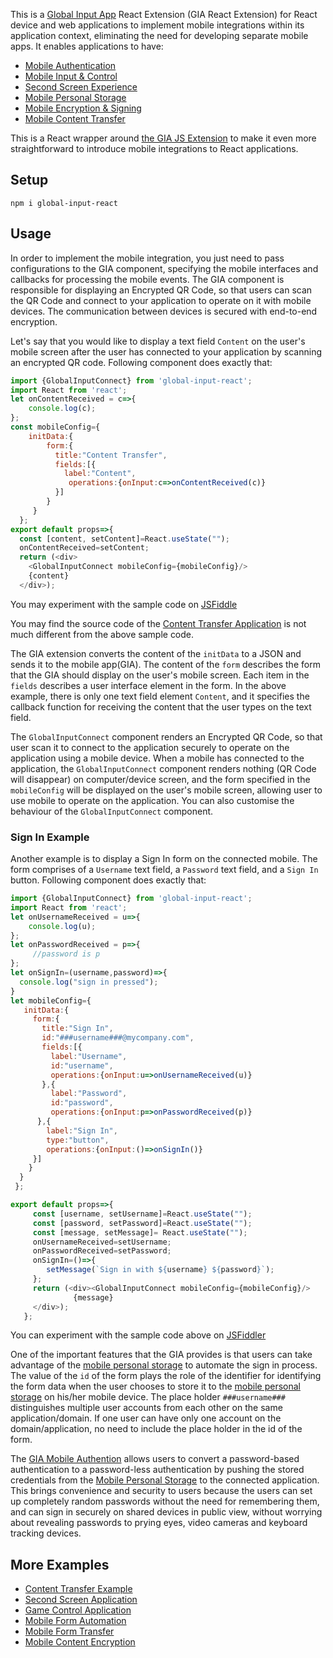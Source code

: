 This is a [Global Input App](https://globalinput.co.uk) React Extension (GIA React Extension) for React device and web applications to implement mobile integrations within its application context, eliminating the need for developing separate mobile apps. It enables applications to have:

 - [Mobile Authentication](https://globalinput.co.uk/global-input-app/mobile-authentication)
 - [Mobile Input & Control](https://globalinput.co.uk/global-input-app/mobile-input-control)
 - [Second Screen Experience](https://globalinput.co.uk/global-input-app/second-screen-experience)
 - [Mobile Personal Storage](https://globalinput.co.uk/global-input-app/mobile-personal-storage)
 - [Mobile Encryption & Signing](https://globalinput.co.uk/global-input-app/mobile-content-encryption)
 - [Mobile Content Transfer](https://globalinput.co.uk/global-input-app/mobile-content-transfer)

This is a React wrapper around [the GIA JS Extension](https://github.com/global-input/global-input-message) to make it even more straightforward to introduce mobile integrations to React applications.

## Setup

```shell
npm i global-input-react
```

## Usage

In order to implement the mobile integration, you just need to pass configurations to the GIA component, specifying the mobile interfaces and callbacks for processing the mobile events. The GIA component is responsible for displaying an Encrypted QR Code, so that users can scan the QR Code and connect to your application to operate on it with mobile devices. The communication between devices is secured with end-to-end encryption.

Let's say that you would like to display a text field ```Content``` on the user's mobile screen after the user has connected to your application by scanning an encrypted QR code. Following component does exactly that:

```JavaScript
import {GlobalInputConnect} from 'global-input-react';
import React from 'react';
let onContentReceived = c=>{
	console.log(c);
};
const mobileConfig={	  
    initData:{                              
	    form:{
	      title:"Content Transfer",   
	      fields:[{
	        label:"Content",            
	         operations:{onInput:c=>onContentReceived(c)}
	      }]
	    }
	 }
  };
export default props=>{
  const [content, setContent]=React.useState("");    
  onContentReceived=setContent;
  return (<div>
    <GlobalInputConnect mobileConfig={mobileConfig}/>   
    {content}
  </div>);
```
You may experiment with the sample code on [JSFiddle](https://jsfiddle.net/dilshat/ubakg74e/)

You may find the source code of the [Content Transfer Application](https://globalinput.co.uk/global-input-app/content-transfer) is not much different from the above sample code.

The GIA extension converts the content of the ```initData``` to a JSON and sends it to the mobile app(GIA). The content of the ```form``` describes the form that the GIA should display on the user's mobile screen. Each item in the ```fields```  describes a user interface element in the form. In the above example, there is only one text field element ```Content```, and it specifies the callback function for receiving the content that the user types on the text field.

The ```GlobalInputConnect``` component renders an Encrypted QR Code, so that user scan it to connect to the application securely to operate on the application using a mobile device. When a mobile has connected to the application, the ```GlobalInputConnect``` component renders nothing (QR Code will disappear) on computer/device screen, and the form specified in the ```mobileConfig``` will be displayed on the user's mobile screen, allowing user to use mobile to operate on the application. You can also customise the behaviour of the ```GlobalInputConnect```  component.

### Sign In Example

Another example is to display a Sign In form on the connected mobile. The form comprises of a  ```Username``` text field, a ```Password``` text field, and a ```Sign In``` button. Following component does exactly that:

```JavaScript
import {GlobalInputConnect} from 'global-input-react';
import React from 'react';
let onUsernameReceived = u=>{
	console.log(u);
};
let onPasswordReceived = p=>{
	 //password is p
};
let onSignIn=(username,password)=>{
  console.log("sign in pressed");
}
let mobileConfig={        
   initData:{                              
     form:{
       title:"Sign In",
       id:"###username###@mycompany.com",  
       fields:[{
         label:"Username",
         id:"username",            
         operations:{onInput:u=>onUsernameReceived(u)}
       },{
         label:"Password",
         id:"password",
         operations:{onInput:p=>onPasswordReceived(p)}
      },{
        label:"Sign In",
        type:"button",            
        operations:{onInput:()=>onSignIn()}
     }]
    }
  }
 };

export default props=>{
     const [username, setUsername]=React.useState("");  
     const [password, setPassword]=React.useState("");
     const [message, setMessage]= React.useState("");
     onUsernameReceived=setUsername;
     onPasswordReceived=setPassword;
     onSignIn=()=>{
        setMessage(`Sign in with ${username} ${password}`);
     };
     return (<div><GlobalInputConnect mobileConfig={mobileConfig}/>   
              {message}
     </div>);
   };
```
You can experiment with the sample code above on [JSFiddler](https://jsfiddle.net/dilshat/3crLw63v/)

One of the important features that the GIA provides is that users can take advantage of the [mobile personal storage](https://globalinput.co.uk/global-input-app/mobile-personal-storage) to automate the sign in process. The value of the ```id``` of the form plays the role of the identifier for identifying the form data when the user chooses to store it to the [mobile personal storage](https://globalinput.co.uk/global-input-app/mobile-personal-storage) on his/her mobile device. The place holder ```###username###``` distinguishes multiple user accounts from each other on the same application/domain. If one user can have only one account on the domain/application, no need to include the place holder in the id of the form.

The [GIA Mobile Authention](https://globalinput.co.uk/global-input-app/mobile-authentication) allows users to convert a password-based authentication to a password-less authentication by pushing the stored credentials from the [Mobile Personal Storage](https://globalinput.co.uk/global-input-app/mobile-personal-storage) to the connected application. This brings convenience and security to users because the users can set up completely random passwords without the need for remembering them, and can sign in securely on shared devices in public view, without worrying about revealing passwords to prying eyes, video cameras and keyboard tracking devices.

## More Examples
* [Content Transfer Example](https://globalinput.co.uk/global-input-app/content-transfer)
* [Second Screen Application](https://globalinput.co.uk/global-input-app/video-player)
* [Game Control Application](https://globalinput.co.uk/global-input-app/game-example)
* [Mobile Form Automation](https://globalinput.co.uk/global-input-app/send-message)
* [Mobile Form Transfer](https://globalinput.co.uk/global-input-app/form-data-transfer)
* [Mobile Content Encryption](https://globalinput.co.uk/global-input-app/qr-printing)
